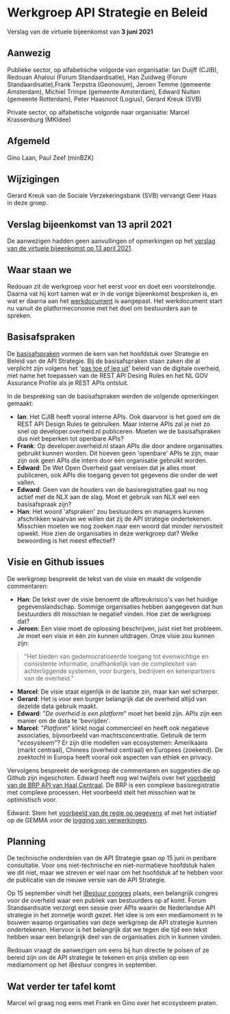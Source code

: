 # Werkgroep API Strategie en Beleid
Verslag van de virtuele bijeenkomst van **3 juni 2021**

## Aanwezig
Publieke sector, op alfabetische volgorde van organisatie:
Ian Duijff (CJIB), Redouan Ahaloui (Forum Standaardisatie), Han Zuidweg (Forum Standaardisatie),Frank Terpstra (Geonovum), 
Jeroen Temme (gemeente Amsterdam), Michiel Trimpe (gemeente Amsterdam), Edward Nuiten (gemeente Rotterdam), 
Peter Haasnoot (Logius), Gerard Kreuk (SVB)

Private sector, op alfabetische volgorde naar organisatie:
Marcel Krassenburg (MKIdee)

## Afgemeld
Gino Laan, Paul Zeef (minBZK)

## Wijzigingen
Gerard Kreuk van de Sociale Verzekeringsbank (SVB) vervangt Geer Haas in deze groep.

## Verslag bijeenkomst van 13 april 2021
De aanwezigen hadden geen aanvullingen of opmerkingen op het [verslag van de virtuele bijeenkomst op 13 april 2021](https://github.com/Geonovum/KP-APIs/blob/master/Werkgroep%20API%20strategie%20en%20beleid/Verslagen/Verslag%2020210413%20WG%20Strategie%20en%20Beleid.md).

## Waar staan we
Redouan zit de werkgroep voor het eerst voor en doet een voorstelrondje. Daarna vat hij kort samen wat er in de vorige bijeenkomst besproken is, en wat er daarna aan het [werkdocument](https://github.com/Geonovum/KP-APIs/blob/master/Werkgroep%20API%20strategie%20en%20beleid/Werkversie/api-strategie-overheid.md) is aangepast. Het werkdocument start nu vanuit de platformeconomie met het doel om bestuurders aan te spreken.

## Basisafspraken
De [basisafspraken](https://github.com/Geonovum/KP-APIs/blob/master/Werkgroep%20API%20strategie%20en%20beleid/Werkversie/api-strategie-overheid.md#basisafspraken) vormen de kern van het hoofdstuk over Strategie en Beleid van de API Strategie. Bij de basisafspraken staan zaken die al verplicht zijn volgens het '[pas toe of leg uit](https://forumstandaardisatie.nl/open-standaarden/verplicht)' beleid van de digitale overheid, met name het toepassen van de REST API Desing Rules en het NL GOV Assurance Profile als je REST APIs ontsluit.

In de bespreking van de basisafspraken werden de volgende opmerkingen gemaakt:
 - **Ian**: Het CJIB heeft vooral interne APIs. Ook daarvoor is het goed om de REST API Design Rules te gebruiken. Maar interne APIs zal je niet zo snel op developer.overheid.nl publiceren.  Moeten we de basisafspraken dus niet beperken tot openbare APIs?
 - **Frank**: Op developer.overheid.nl staan APIs die door andere organisaties gebruikt kunnen worden. Dit hoeven geen 'openbare' APIs te zijn, maar zijn ook geen APIs die intern door één organisatie gebruikt worden.
 - **Edward**: De Wet Open Overheid gaat vereisen dat je alles moet publiceren, ook APIs die toegang geven tot gegevens die onder de wet vallen.
 - **Edward**: Geen van de houders van de basisregistraties gaat nu nog actief met de NLX aan de slag. Moet et gebruik van NLX wel een basisafspraak zijn?
 - **Han**: Het woord 'afspraken' zou bestuurders en managers kunnen afschrikken waarvan we willen dat zij de API strategie ondertekenen. Misschien moeten we nog zoeken naar een woord dat minder nervositeit opwekt. Hoe zien de organisaties in deze werkgroep dat? Welke bewoording is het meest effectief?
 
## Visie en Github issues
De werkgroep bespreekt de tekst van de visie en maakt de volgende commentaren:
 - **Han**: De tekst over de visie benoemt de afbreukrisico's van het huidige gegevenslandschap. Sommige organisaties hebben aangegeven dat hun bestuurders dit misschien te negatief vinden. Hoe ziet de werkgroep dat?
 - **Jeroen**: Een visie moet de oplossing beschrijven, juist niet het probleem. Je moet een visie in één zin kunnen uitdragen. Onze visie zou kunnen zijn: 

> "Het bieden van gedemocratiseerde toegang tot evenwichtige en consistente informatie, onafhankelijk van de complexiteit van achterliggende systemen,  voor burgers, bedrijven en ketenpartners van de overheid."

 - **Marcel**: De visie staat eigenlijk in de laatste zin, maar kan wel scherper.
 - **Gerard**: Het is voor een burger belangrijk dat de overheid altijd van dezelde data gebruik maakt.
 - **Edward**: "*De overheid is een platform*" moet het beeld zijn. APIs zijn een manier om de data te 'bevrijden'.
 - **Marcel**: "*Platform*" klinkt nogal commercieel en heeft ook negatieve associaties, bijvoorbeeld van machtsconcentratie.
   Gebruik de term "*ecosysteem*"? Er zijn drie modellen van ecosystemen: Amerikaans (markt centraal), Chinees (overheid centraal) en Europees (zoekend). De zoektocht in Europa heeft vooral ook aspecten van ethiek en privacy.

Vervolgens bespreekt de werkgroep de commentaren en suggesties die op Github zijn ingeschoten. Edward heeft nog wel twijfels over het [voorbeeld van de BRP API van Haal Centraal](https://github.com/Geonovum/KP-APIs/blob/master/Werkgroep%20API%20strategie%20en%20beleid/Werkversie/api-strategie-overheid.md#de-api-op-de-basisregistratie-personen-brp-van-haal-centraal). De BRP is een complexe basisregistratie met complexe processen. Het voorbeeld stelt het misschien wat te optimistisch voor.

Edward: Stem het [voorbeeld van de regie op gegevens](https://github.com/Geonovum/KP-APIs/blob/master/Werkgroep%20API%20strategie%20en%20beleid/Werkversie/api-strategie-overheid.md#een-api-voor-regie-op-gegevens) af met het initiatief op de GEMMA voor de [logging van verwerkingen](https://www.gemmaonline.nl/index.php/Ontwikkelagenda_API-standaarden#Logging_van_verwerkingen).

## Planning

De technische onderdelen van de API Strategie gaan op 15 juni in penbare consultatie. Voor ons niet-technische en niet-normatieve hoofdstuk halen we dit niet, maar we streven er wel naar om het hoofdstuk af te hebben voor de publicatie van de nieuwe versie van de API Strategie.

Op 15 september vindt het [iBestuur congres](https://ibestuurcongres.nl/) plaats, een belangrijk congres voor de overheid waar een publiek van bestuurders op af komt. Forum Standaardisatie verzorgt een sessie over APIs waarin de Nederlandse API strategie in het zonnetje wordt gezet. Het idee is om een mediamoment in te bouwen waarop organisaties van deze werkgroep de API strategie kunnen ondertekenen. Hiervoor is het belangrijk dat we tegen die tijd een tekst hebben waar een belangrijk deel van de organisaties zich in kunnen vinden.

Redouan vraagt de aanwezigen om eens bij hun directie te polsen of ze bereid zijn om de API strategie te tekenen en prijs stellen op een mediamoment op het iBestuur congres in september.

## Wat verder ter tafel komt

Marcel wil graag nog eens met Frank en Gino over het ecosysteem praten.
